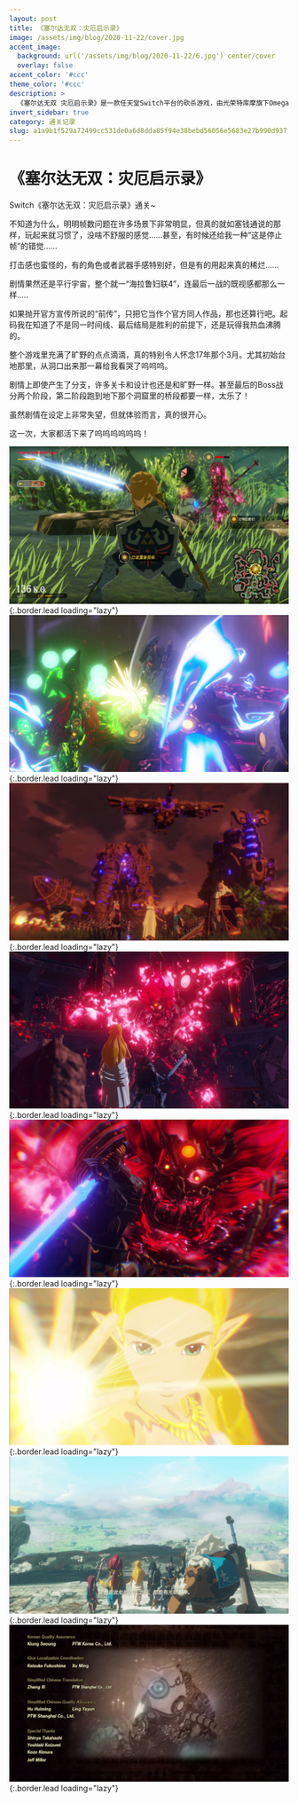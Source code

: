```yaml
---
layout: post
title: 《塞尔达无双：灾厄启示录》
image: /assets/img/blog/2020-11-22/cover.jpg
accent_image: 
  background: url('/assets/img/blog/2020-11-22/6.jpg') center/cover
  overlay: false
accent_color: '#ccc'
theme_color: '#ccc'
description: >
  《塞尔达无双 灾厄启示录》是一款任天堂Switch平台的砍杀游戏，由光荣特库摩旗下Omega Force开发，日版由光荣特库摩发行、其他版本则由任天堂发行。游戏于2020年11月20日发售，支持繁简中文。
invert_sidebar: true
category: 通关记录
slug: a1a9b1f529a72499cc531de0a6d8dda85f94e38bebd56056e5683e27b990d937
---
```


# 《塞尔达无双：灾厄启示录》

Switch《塞尔达无双：灾厄启示录》通关~

不知道为什么，明明帧数问题在许多场景下非常明显，但真的就如塞钱通说的那样，玩起来就习惯了，没啥不舒服的感觉……甚至，有时候还给我一种“这是停止帧”的错觉……

打击感也蛮怪的，有的角色或者武器手感特别好，但是有的用起来真的稀烂……

剧情果然还是平行宇宙，整个就一“海拉鲁妇联4”，连最后一战的既视感都那么一样…..

如果抛开官方宣传所说的“前传”，只把它当作个官方同人作品，那也还算行吧。起码我在知道了不是同一时间线、最后结局是胜利的前提下，还是玩得我热血沸腾的。

整个游戏里充满了旷野的点点滴滴，真的特别令人怀念17年那个3月。尤其初始台地那里，从洞口出来那一幕给我看哭了呜呜呜。

剧情上即使产生了分支，许多关卡和设计也还是和旷野一样。甚至最后的Boss战分两个阶段，第二阶段跑到地下那个洞窟里的桥段都要一样，太乐了！

虽然剧情在设定上非常失望，但就体验而言，真的很开心。

这一次，大家都活下来了呜呜呜呜呜呜！


![](/assets/img/blog/2020-11-22/1.jpg){:.border.lead loading="lazy"}
![](/assets/img/blog/2020-11-22/2.jpg){:.border.lead loading="lazy"}
![](/assets/img/blog/2020-11-22/3.jpg){:.border.lead loading="lazy"}
![](/assets/img/blog/2020-11-22/4.jpg){:.border.lead loading="lazy"}
![](/assets/img/blog/2020-11-22/5.jpg){:.border.lead loading="lazy"}
![](/assets/img/blog/2020-11-22/6.jpg){:.border.lead loading="lazy"}
![](/assets/img/blog/2020-11-22/7.jpg){:.border.lead loading="lazy"}
![](/assets/img/blog/2020-11-22/8.jpg){:.border.lead loading="lazy"}